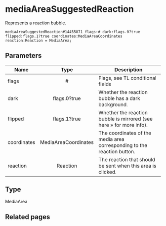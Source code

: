# mediaAreaSuggestedReaction
Represents a reaction bubble.

```
mediaAreaSuggestedReaction#14455871 flags:# dark:flags.0?true flipped:flags.1?true coordinates:MediaAreaCoordinates reaction:Reaction = MediaArea;
```

## Parameters
| Name | Type | Description |
| ---- | :----: | ----------- |
| flags | # | Flags, see TL conditional fields |
| dark | flags.0?true | Whether the reaction bubble has a dark background. |
| flipped | flags.1?true | Whether the reaction bubble is mirrored (see here » for more info). |
| coordinates | MediaAreaCoordinates | The coordinates of the media area corresponding to the reaction button. |
| reaction | Reaction | The reaction that should be sent when this area is clicked. |


## Type
MediaArea

## Related pages
